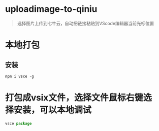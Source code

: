 # uploadimage-to-qiniu
> 选择图片上传到七牛云，自动把链接粘贴到VScode编辑器当前光标位置

# 本地打包

## 安装
```js
npm i vsce -g
```

# 打包成vsix文件，选择文件鼠标右键选择安装，可以本地调试
```js
vsce package
```